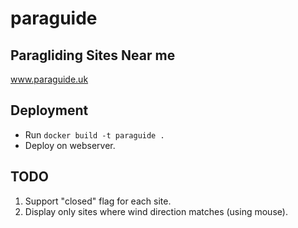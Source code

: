 # paraguide

## Paragliding Sites Near me
www.paraguide.uk

## Deployment

* Run `docker build -t paraguide .`
* Deploy on webserver.

## TODO

1) Support "closed" flag for each site.
2) Display only sites where wind direction matches (using mouse).

